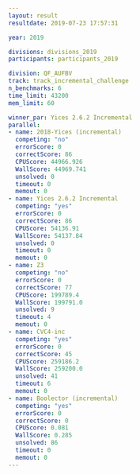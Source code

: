 ```yaml
---
layout: result
resultdate: 2019-07-23 17:57:31

year: 2019

divisions: divisions_2019
participants: participants_2019

division: QF_AUFBV
track: track_incremental_challenge
n_benchmarks: 6
time_limit: 43200
mem_limit: 60

winner_par: Yices 2.6.2 Incremental
parallel:
- name: 2018-Yices (incremental)
  competing: "no"
  errorScore: 0
  correctScore: 86
  CPUScore: 44966.926
  WallScore: 44969.741
  unsolved: 0
  timeout: 0
  memout: 0
- name: Yices 2.6.2 Incremental
  competing: "yes"
  errorScore: 0
  correctScore: 86
  CPUScore: 54136.91
  WallScore: 54137.84
  unsolved: 0
  timeout: 0
  memout: 0
- name: Z3
  competing: "no"
  errorScore: 0
  correctScore: 77
  CPUScore: 199789.4
  WallScore: 199791.0
  unsolved: 9
  timeout: 4
  memout: 0
- name: CVC4-inc
  competing: "yes"
  errorScore: 0
  correctScore: 45
  CPUScore: 259186.2
  WallScore: 259200.0
  unsolved: 41
  timeout: 6
  memout: 0
- name: Boolector (incremental)
  competing: "yes"
  errorScore: 0
  correctScore: 0
  CPUScore: 0.081
  WallScore: 0.285
  unsolved: 86
  timeout: 0
  memout: 0
---
```

